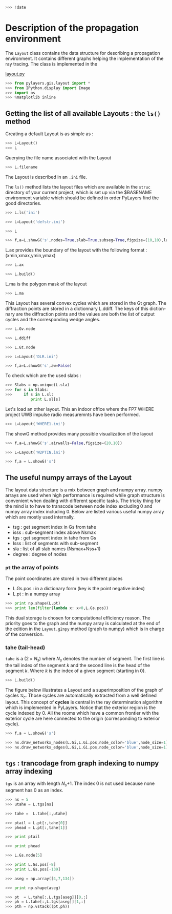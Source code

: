 ```python
>>> !date 
```

# Description of the propagation environment

The `Layout` class contains the data structure for describing a propagation environment. It contains different graphs helping the implementation of the ray tracing. The class is implemented in the 

[layout.py](http://pylayers.github.io/pylayers/modules/pylayers.gis.layout.html)

```python
>>> from pylayers.gis.layout import *
>>> from IPython.display import Image
>>> import os
>>> %matplotlib inline
```

## Getting the list of all available Layouts : the `ls()` method

Creating a default Layout is as simple as :

```python
>>> L=Layout()
>>> L
```

Querying the file name associated with the Layout

```python
>>> L.filename
```

 The Layout is described in an `.ini` file. 

 The `ls()` method lists the layout files which are available in the `struc` directory of your current project, which is set up via the $BASENAME environment variable which should be defined in order PyLayers find the good directories.

```python
>>> L.ls('ini')
```

```python
>>> L=Layout('defstr.ini')
```

```python
>>> L
```

```python
>>> f,a=L.showG('s',nodes=True,slab=True,subseg=True,figsize=(10,10),labels=True)
```
L.ax  provides the boundary of the layout with the following format :  (xmin,xmax,ymin,ymax)

```python
>>> L.ax
```

```python
>>> L.build()
```

L.ma is the polygon mask of the layout 

```python
>>> L.ma
```

This Layout has several convex cycles which are stored in the Gt graph. 
The diffraction points are stored in a dictionnary L.ddiff. The keys of this diction-nary are the diffraction points and the values are both the list of output cycles and the corresponding wedge angles.

```python
>>> L.Gv.node
```

```python
>>> L.ddiff
```

```python
>>> L.Gt.node
```

```python
>>> L=Layout('DLR.ini')
```

```python
>>> f,a=L.showG('s',aw=False)
```

To check which are the used slabs :

```python
>>> Slabs = np.unique(L.sla)
>>> for s in Slabs:
>>>     if s in L.sl:
           print L.sl[s]
```

Let's load an other layout. This an indoor office where the FP7 WHERE project UWB impulse radio measuremnts have been performed. 

```python
>>> L=Layout('WHERE1.ini')
```

The showG method provides many possible visualization of the layout

```python
>>> f,a=L.showG('s',airwalls=False,figsize=(20,10))
```

```python
>>> L=Layout('W2PTIN.ini')
```

```python
>>> f,a = L.showG('s')
```

## The useful numpy arrays of the Layout

The layout data structure is a mix between graph and numpy array. 
numpy arrays are used when high performance is required while graph 
structure is convenient when dealing with different specific tasks. 
The tricky thing for the mind is to have to transcode between node index 
excluding 0 and numpy array index including 0. Below are listed various 
useful numpy array which are mostly used internally.

+ tsg : get segment index in Gs from tahe
+ isss :  sub-segment index above Nsmax
+ tgs : get segment index in tahe from Gs
+ lsss : list of segments with sub-segment
+ sla : list of all slab names (Nsmax+Nss+1)
+ degree : degree of nodes

### `pt` the array of points

The point coordinates are stored in two different places

  + L.Gs.pos : in a dictionary form (key is the point negative index)
  + L.pt : in a numpy array

```python
>>> print np.shape(L.pt)
>>> print len(filter(lambda x: x<0,L.Gs.pos))
```

This dual storage is chosen for computational efficiency reason. The priority goes to the graph and the numpy array is calculated at the end of the edition in the `Layout.g2npy` method (graph to numpy) which is in charge of the conversion.

### tahe (tail-head)

`tahe` is a $(2\times N_{s})$  where $N_s$ denotes the number of segment. The first line  is the tail index of the segment $k$ and the second line is the head of the segment $k$. Where $k$ is the index of a given segment (starting in 0).

```python
>>> L.build()
```

The figure below illustrates a Layout and a superimposition of the graph of cycles $\mathcal{G}_c$. Those cycles are automatically extracted from a well defined layout. This concept of **cycles** is central in the ray determination algorithm which is implemented in PyLayers. Notice that the exterior region is the cycle indexed by 0. All the rooms which have a common frontier with the exterior cycle are here connected to the origin (corresponding to exterior cycle).

```python
>>> f,a = L.showG('s')
```

```python
>>> nx.draw_networkx_nodes(L.Gi,L.Gi.pos,node_color='blue',node_size=1)
>>> nx.draw_networkx_edges(L.Gi,L.Gi.pos,node_color='blue',node_size=1)
```

## `tgs` : trancodage from graph indexing to numpy array indexing

`tgs` is an array with length $N_s$+1. The index 0 is not used because none segment has 0 as an index.

```python
>>> ns = 5
>>> utahe = L.tgs[ns]
```

```python
>>> tahe =  L.tahe[:,utahe]
```

```python
>>> ptail = L.pt[:,tahe[0]]
>>> phead = L.pt[:,tahe[1]]
```

```python
>>> print ptail
```

```python
>>> print phead
```

```python
>>> L.Gs.node[5]
```

```python
>>> print L.Gs.pos[-8]
>>> print L.Gs.pos[-139]
```

```python
>>> aseg = np.array([4,7,134])
```

```python
>>> print np.shape(aseg)
```

```python
>>> pt  = L.tahe[:,L.tgs[aseg]][0,:]
>>> ph = L.tahe[:,L.tgs[aseg]][1,:]
>>> pth = np.vstack((pt,ph))
```


